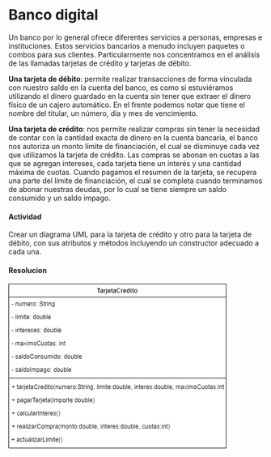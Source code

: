 
# Banco digital

Un banco por lo general ofrece diferentes servicios a personas, empresas e instituciones. Estos servicios bancarios a menudo incluyen paquetes o combos para sus clientes. Particularmente nos concentramos en el análisis de las llamadas tarjetas de crédito y tarjetas de débito.

**Una tarjeta de débito**: permite realizar transacciones de forma vinculada con nuestro saldo en la cuenta del banco, es como si estuviéramos utilizando el dinero guardado en la cuenta sin tener que extraer el dinero físico de un cajero automático. En el frente podemos notar que tiene el nombre del titular, un número, día y mes de vencimiento.

**Una tarjeta de crédito**: nos permite realizar compras sin tener la necesidad de contar con la cantidad exacta de dinero en la cuenta bancaria, el banco nos autoriza un monto límite de financiación, el cual se disminuye cada vez que utilizamos la tarjeta de crédito. Las compras se abonan en cuotas a las que se agregan intereses, cada tarjeta tiene un interés y una cantidad máxima de cuotas. Cuando pagamos el resumen de la tarjeta, se recupera una parte del límite de financiación, el cual se completa cuando terminamos de abonar nuestras deudas, por lo cual se tiene siempre un saldo consumido y un saldo impago.

#### Actividad 
Crear un diagrama UML para la tarjeta de crédito y otro para la tarjeta de débito, con sus atributos y métodos incluyendo un constructor adecuado a cada una.

#### Resolucion
![UML-TarjetaCredito]( https://github.com/soymilidev/JAVA-I/blob/main/C04/C4-Clase/UML-TarjetaCredito.png) 